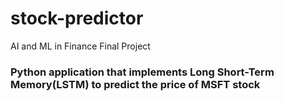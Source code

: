 # stock-predictor
AI and ML in Finance Final Project 

### Python application that implements Long Short-Term Memory(LSTM) to predict the price of MSFT stock 
 
